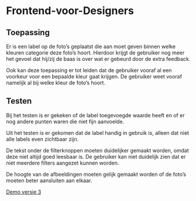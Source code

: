 # Frontend-voor-Designers

## Toepassing
Er is een label op de foto’s geplaatst die aan moet geven binnen welke kleuren categorie deze foto’s hoort. Hierdoor krijgt de gebruiker nog meer het gevoel dat hij/zij de baas is over wat er gebeurd door de extra feedback.

Ook kan deze toepassing er tot leiden dat de gebruiker vooraf al een voorkeur voor een bepaalde kleur gaat krijgen. De gebruiker weet vooraf namelijk al bij welke kleur de foto’s hoort.

## Testen
Bij het testen is er gekeken of de label toegevoegde waarde heeft en of er nog andere punten waren die niet fijn aanvoelde.

Uit het testen is er gekomen dat de label handig in gebruik is, alleen dat niet alle labels even zichtbaar zijn.

De tekst onder de filterknoppen moeten duidelijker gemaakt worden, omdat deze niet altijd goed leesbaar is. De gebruiker kan niet duidelijk zien dat er niet meerdere filters aangezet kunnen worden.

De hoogte van de afbeeldingen moeten gelijk gemaakt worden of de foto’s moeten beter aansluiten aan elkaar.

[Demo versie 3](https://BrianJakobs.github.io/frontendvoordesigners/opdracht1/v3/)